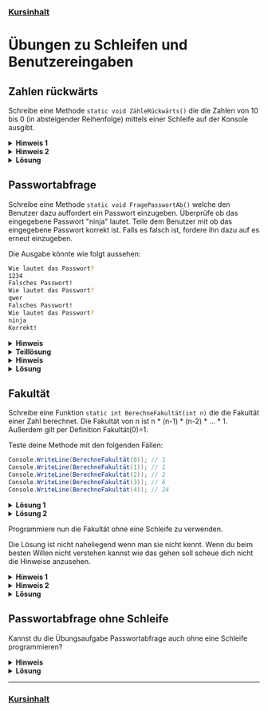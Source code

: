 ### [Kursinhalt](../README.md)


Übungen zu Schleifen und Benutzereingaben
=========================================

Zahlen rückwärts
-----------------

Schreibe eine Methode `static void ZähleRückwärts()` die die Zahlen von 10 bis 0 (in absteigender Reihenfolge) mittels einer Schleife auf der Konsole ausgibt.

<details><summary><b>Hinweis 1</b></summary>

- Weise der Iterationsvariablen zunächst den Wert 10 zu.
</details>

<details><summary><b>Hinweis 2</b></summary>

- Am Ender einer Iteration muss die Zahl um eins verringert werden. Verwende also den Ausdruck `i--`.
</details>

<details><summary><b>Lösung</b></summary>

```cs
static void ZähleRückwärts()
{
    for (int i = 10; i >= 0; i--)
    {
        Console.WriteLine(i);
    }
}
```
</details>

Passwortabfrage
-----------------

Schreibe eine Methode `static void FragePasswortAb()` welche den Benutzer dazu auffordert ein Passwort einzugeben. Überprüfe ob das eingegebene Passwort "ninja" lautet. Teile dem Benutzer mit ob das eingegebene Passwort korrekt ist. Falls es falsch ist, fordere ihn dazu auf es erneut einzugeben.

Die Ausgabe könnte wie folgt aussehen:


```sh
Wie lautet das Passwort?
1234
Falsches Passwort!
Wie lautet das Passwort?
qwer
Falsches Passwort!
Wie lautet das Passwort?
ninja
Korrekt!
```

<details>
  <summary><b>Hinweis</b></summary>

  - Verwende eine `while(true)`-Schleife.
  - Verwende die Methode `Console.ReadLine()`.
</details>

<details>
    <summary><b>Teillösung</b></summary>

```cs
static void FragePasswortAb()
{
    while(true)
    {
        Console.WriteLine("Wie lautet das Passwort?");

        string eingabe = Console.ReadLine();
        
        // Überprüfe die Eingabe.
    } 
}
```
</details>

<details>
  <summary><b>Hinweis</b></summary>

- Verwende `if-else`.
- Beende die Schleife im Erfolgsfall.
</details>

<details>
    <summary><b>Lösung</b></summary>

```cs
static void FragePasswortAb()
{
    while(true)
    {
        Console.WriteLine("Wie lautet das Passwort?");

        string eingabe = Console.ReadLine();

        if(eingabe == "ninja")
        {
            Console.WriteLine("Korrekt!");
            break;
        }
        else
        {
            Console.WriteLine("Falsches Passwort!");
        }
    } 
}
```
</details>

Fakultät
--------

Schreibe eine Funktion `static int BerechneFakultät(int n)` die die Fakultät einer Zahl berechnet. Die Fakultät von n ist n * (n-1) * (n-2) * ... * 1. Außerdem gilt per Definition Fakultät(0)=1. 

Teste deine Methode mit den folgenden Fällen: 

```cs
Console.WriteLine(BerechneFakultät(0)); // 1
Console.WriteLine(BerechneFakultät(1)); // 1
Console.WriteLine(BerechneFakultät(2)); // 2
Console.WriteLine(BerechneFakultät(3)); // 6
Console.WriteLine(BerechneFakultät(4)); // 24

```

<details><summary><b>Lösung 1</b></summary>

Die Lösung für eine Aufwärtsiteration (`i++`) ist:

```cs
static int BerechneFakultät(int n)
{
    int ergebnis = 1;

    for(int i = 2; i<=n; i++)
    {
        ergebnis = ergebnis * i;
    }

    return ergebnis;
}
```

</details>

<details><summary><b>Lösung 2</b></summary>

Die Lösung für eine Abwärtsiteration (`i--`) lautet:

```cs
static int BerechneFakultät(int n)
{
    int ergebnis = 1;

    for (int i = n; i > 1; i--)
    {
        ergebnis = ergebnis * i;
    }

    return ergebnis;
}
```

</details>

Programmiere nun die Fakultät ohne eine Schleife zu verwenden. 

Die Lösung ist nicht naheliegend wenn man sie nicht kennt. Wenn du beim besten Willen nicht verstehen kannst wie das gehen soll scheue dich nicht die Hinweise anzusehen.

<details><summary><b>Hinweis 1</b></summary>

Bei genauer Betrachtung gilt für die Fakultät für den Fall dass n ungleich 0 ist: Fakultät(n) = n * Fakultät(n-1).
</details>

<details><summary><b>Hinweis 2</b></summary>

Du musst also in der Methode `BerechneFakultät` die Methode selbst wieder aufrufen. Dies nennt sich Rekursion.
</details>

<details><summary><b>Lösung</b></summary>

```cs
static int BerechneFakultät(int n)
{
    if (n == 0)
    {
        return 1;
    }
    else
    {
        return n * BerechneFakultät(n - 1);
    }
}

```
</details>

Passwortabfrage ohne Schleife
--------------------------------

Kannst du die Übungsaufgabe Passwortabfrage auch ohne eine Schleife programmieren?

<details>
  <summary><b>Hinweis</b></summary>

  - Du musst in der Methode die Methode selbst wieder aufrufen (Rekursion).
</details>

<details>
    <summary><b>Lösung</b></summary>

```cs
static void FragePasswortAb()
{
    Console.WriteLine("Wie lautet das Passwort?");

    string eingabe = Console.ReadLine();
    if (eingabe == "ninja")
    {
        Console.WriteLine("Korrekt!");
    }
    else
    {
        Console.WriteLine("Falsches Passwort!");
        FragePasswortAb();
    }
}
```
</details>

---

### [Kursinhalt](../README.md)
